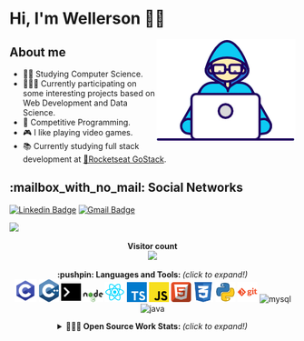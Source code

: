 # Hi, I'm Wellerson :man_technologist:

<img align="right" alt="GIF" src="https://github.com/WellersonPrenholato/WellersonPrenholato/blob/master/gifs/Developer.gif" />

## About me
- 👨‍🎓 Studying Computer Science.
- 👨🏻‍💻  Currently participating on some interesting projects based on Web Development and Data Science.
- :blue_heart: Competitive Programming.
- :video_game: I like playing video games.
- 📚 Currently studying full stack development at [🚀Rocketseat GoStack](https://rocketseat.com.br/).

 <p align="center"> 
  <h2>:mailbox_with_no_mail: Social Networks</h2>
  
  [![Linkedin Badge](https://img.shields.io/badge/-LinkedIn-blue?style=flat-square&logo=Linkedin&logoColor=white&link=https://www.linkedin.com/in/wellersonprenholato/)](https://www.linkedin.com/in/wellersonprenholato/)
  [![Gmail Badge](https://img.shields.io/badge/-Gmail-c14438?style=flat-square&logo=Gmail&logoColor=white&link=mailto:wellerson.prenholato@gmail.com)](mailto:wellerson.prenholato@gmail.com)
  
  <a aria-label="Completed" href="https://app.rocketseat.com.br/me/wellerson-prenholato">
    <img src="https://img.shields.io/badge/Profile%20RocketSeat-GoStack%2013.0-8257E5?logo=data:image/png;base64,iVBORw0KGgoAAAANSUhEUgAAABAAAAAQCAMAAAAoLQ9TAAAALVBMVEVHcExxWsF0XMJzXMJxWcFsUsD///9jRrzY0u6Xh9Gsn9n39fyMecy0qd2bjNJWBT0WAAAABHRSTlMA2Do606wF2QAAAGlJREFUGJVdj1cWwCAIBLEsRU3uf9xobDH8+GZwUYi8i6ucJwrxKE+7D0G9Q4vlYqtmCSjndr4CgCgzlyFgfKfKCVO0LrPKjmiqMxGXkJwNnXskqWG+1oSM+BSwD8f29YLNjvx/OQrn+g99oQSoNmt3PgAAAABJRU5ErkJggg=="></img>
  </a>
  
</p>
 
 <p align="center"> 
  <b>Visitor count</b><br>
  <img src="https://profile-counter.glitch.me/WellersonPrenholato/count.svg" />
</p>

  <p align="center">
  <b>:pushpin: Languages and Tools: </b> <i>(click to expand!)</i>
  <br />

  <!-- ### Languages and Tools: -->
  <span title="C">
  <img alt="C" width="40px" src="https://raw.githubusercontent.com/WellersonPrenholato/WellersonPrenholato/master/icons/c.svg"/>
  </span>
  <span title="C plus plus">
  <img alt="C plus plus" width="35px" src="https://raw.githubusercontent.com/WellersonPrenholato/WellersonPrenholato/master/icons/cplusplus.svg"/>
  </span>
  <span title="Terminal">
  <img alt="Terminal" width="35px" src="https://raw.githubusercontent.com/WellersonPrenholato/WellersonPrenholato/master/icons/terminal.svg"/>
  </span>
  <span title="NodeJS">
  <img alt="NodeJS" width="35px" src="https://raw.githubusercontent.com/WellersonPrenholato/WellersonPrenholato/master/icons/nodejs.svg"/>
  </span>
  <span title="React">
  <img alt="React" width="35px" src="https://raw.githubusercontent.com/WellersonPrenholato/WellersonPrenholato/master/icons/react.svg"/>
  </span>
  <span title="Typescript">
  <img alt="Typescript" width="35px" src="https://raw.githubusercontent.com/WellersonPrenholato/WellersonPrenholato/master/icons/typescript.svg"/>
  </span>
  <span title="Javascript">
  <img alt="Javascript" width="35px" src="https://raw.githubusercontent.com/WellersonPrenholato/WellersonPrenholato/master/icons/javascript.svg"/>
  </span>
  <span title="HTML">
  <img alt="HTML" width="35px" src="https://raw.githubusercontent.com/WellersonPrenholato/WellersonPrenholato/master/icons/html.svg"/>
  </span>
  <span title="CSS">
  <img alt="CSS" width="35px" src="https://raw.githubusercontent.com/WellersonPrenholato/WellersonPrenholato/master/icons/css.svg"/>
  </span>
  <span title="Python">
  <img alt="Python" width="35px" src="https://raw.githubusercontent.com/WellersonPrenholato/WellersonPrenholato/master/icons/python.svg"/>
  </span>
  <span title="Git">
  <img alt="Git" width="35px" src="https://raw.githubusercontent.com/WellersonPrenholato/WellersonPrenholato/master/icons/git.svg"/>
  </span>
  <span title="MySQL">
  <img  src="https://devicons.github.io/devicon/devicon.git/icons/mysql/mysql-original-wordmark.svg" alt="mysql" width="45px" height="45px"/>
  </span>
  <span title="Java">
  <img src="https://devicons.github.io/devicon/devicon.git/icons/java/java-original-wordmark.svg" alt="java" width="45px" height="45px"/> 
  </span>
  <br />
</div>

<details align="center">
  <summary> <b> 👨🏻‍💻 Open Source Work Stats: </b> <i>(click to expand!)</i> </summary>
  <br />
  <p width="80%">
    <img width="45%" align="left" src="https://github-readme-stats.vercel.app/api/top-langs/?username=WellersonPrenholato&layout=compact&hide=html,jupyter%20notebook&theme=dark" alt="WellersonPrenholato" />
    <img width="50%" align="right" src="https://github-readme-stats.vercel.app/api?username=WellersonPrenholato&show_icons=true&theme=dark&count_private=true&hide=contribs,issues&include_all_commits=true" alt="WellersonPrenholato" />
  </p>
</details>
